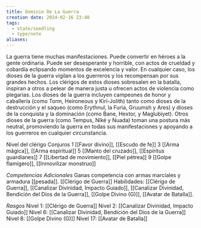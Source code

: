 ```yaml
---
title: Dominio De La Guerra
creation date: 2024-02-16 23:48
tags:
  - state/seedling
  - type/note
aliases:
---
```

La guerra tiene muchas manifestaciones. Puede convertir en héroes a la gente ordinaria. Puede ser desesperante y horrible, con actos de crueldad y cobardía eclipsando momentos de excelencia y valor. En cualquier caso, los dioses de la guerra vigilan a los guerreros y los recompensan por sus grandes hechos. Los clérigos de estos dioses sobresalen en la batalla, inspiran a otros a pelear de manera justa u ofrecen actos de violencia como plegarias. Los dioses de la guerra incluyen campeones de honor y caballería (como Torm, Heironeous y Kiri-Jolith) tanto como dioses de la destrucción y el saqueo (como Erythnul, la Furia, Gruumsh y Ares) y dioses de la conquista y la dominación (como Bane, Hextor, y Maglubiyet).
Otros dioses de la guerra (como Tempus, Niké y Nuada) toman una postura más neutral,
promoviendo la guerra en todas sus manifestaciones y apoyando a los guerreros en cualquier
circunstancia.


Nivel del clérigo          Conjuros
       1                         [[Favor divino]], [[Escudo de fe]]
       3                        [[Arma mágica]], [[Arma espiritual]]
       5                        [[Manto del cruzado]], [[Espíritus guardianes]]
       7                        [[Libertad de movimiento]], [[Piel pétrea]]
       9                        [[Golpe flamígero]], [[Inmovilizar monstruo]]

*Competencias Adicionales*
Ganas competencia con armas marciales y armadura [[pesada]].
[[Clérigo de Guerra]]
Habilidades: [[Clérigo de Guerra]], [[Canalizar Divinidad, Impacto Guiado]], [[Canalizar Divinidad, Bendición del Dios de la Guerra]], [[Golpe Divino (G)]], [[Avatar de Batalla]].

*Rasgos*
Nivel 1: [[Clérigo de Guerra]]
Nivel 2: [[Canalizar Divinidad, Impacto Guiado]]
Nivel 6: [[Canalizar Divinidad, Bendición del Dios de la Guerra]]
Nivel 8: [[Golpe Divino (G)]]
Nivel 17: [[Avatar de Batalla]]